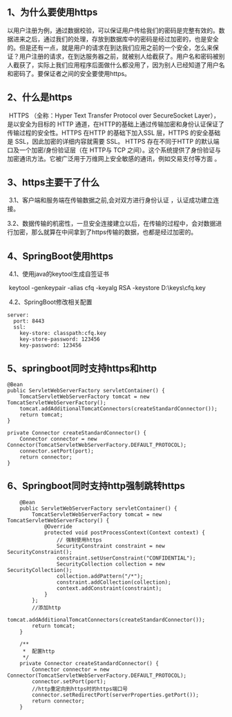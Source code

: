 ## 1、为什么要使用https

​		以用户注册为例，通过数据校验，可以保证用户传给我们的密码是完整有效的。数据进来之后，通过我们的处理，存放到数据库中的密码是经过加密的，也是安全的。但是还有一点，就是用户的请求在到达我们应用之前的一个安全，怎么来保证？用户注册的请求，在到达服务器之前，就被别人给截获了。用户名和密码被别人截获了，实际上我们应用程序后面做什么都没用了，因为别人已经知道了用户名和密码了。要保证者之间的安全要使用https。

## 2、什么是https

​		HTTPS （全称：Hyper Text Transfer Protocol over SecureSocket Layer），是以安全为目标的 HTTP 通道，在HTTP的基础上通过传输加密和身份认证保证了传输过程的安全性。HTTPS 在HTTP 的基础下加入SSL
层，HTTPS 的安全基础是 SSL，因此加密的详细内容就需要 SSL。 HTTPS 存在不同于HTTP 的默认端口及一个加密/身份验证层（在 HTTP与 TCP 之间）。这个系统提供了身份验证与加密通讯方法。它被广泛用于万维网上安全敏感的通讯，例如交易支付等方面 。

## 3、https主要干了什么

​		3.1、客户端和服务端在传输数据之前,会对双方进行身份认证 ，认证成功建立连接。

​		3.2、数据传输的机密性，一旦安全连接建立以后，在传输的过程中，会对数据进行加密，那么就算在中间拿到了https传输的数据，也都是经过加密的。

## 4、SpringBoot使用https

​		4.1、使用java的keytool生成自签证书

​	keytool -genkeypair -alias cfq -keyalg RSA  -keystore D:\keys\cfq.key

​		4.2、SpringBoot修改相关配置

```
server:
  port: 8443
  ssl:
    key-store: classpath:cfq.key
    key-store-password: 123456
    key-password: 123456
```

## 5、springboot同时支持https和http

```
@Bean
public ServletWebServerFactory servletContainer() {
    TomcatServletWebServerFactory tomcat = new TomcatServletWebServerFactory();
    tomcat.addAdditionalTomcatConnectors(createStandardConnector());
    return tomcat;
}

private Connector createStandardConnector() {
    Connector connector = new Connector(TomcatServletWebServerFactory.DEFAULT_PROTOCOL);
    connector.setPort(port);
    return connector;
}
```

## 6、Springboot同时支持http强制跳转https

```
    @Bean
    public ServletWebServerFactory servletContainer() {
        TomcatServletWebServerFactory tomcat = new TomcatServletWebServerFactory() {
            @Override
            protected void postProcessContext(Context context) {
                // 强制使用https
                SecurityConstraint constraint = new SecurityConstraint();
                constraint.setUserConstraint("CONFIDENTIAL");
                SecurityCollection collection = new SecurityCollection();
                collection.addPattern("/*");
                constraint.addCollection(collection);
                context.addConstraint(constraint);
            }
        };
        //添加http
        tomcat.addAdditionalTomcatConnectors(createStandardConnector());
        return tomcat;
    }

    /**
     *  配置http
     */
    private Connector createStandardConnector() {
        Connector connector = new Connector(TomcatServletWebServerFactory.DEFAULT_PROTOCOL);
        connector.setPort(port);
        //http重定向到https时的https端口号
        connector.setRedirectPort(serverProperties.getPort());
        return connector;
    }
```
